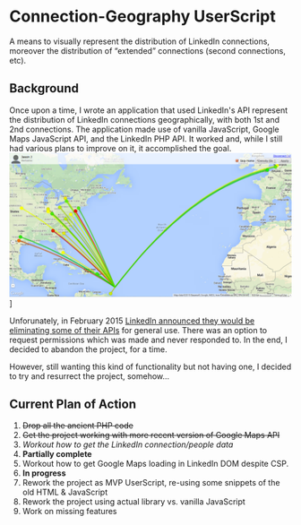 Connection-Geography UserScript
======

A means to visually represent the distribution of LinkedIn connections, moreover the distribution of “extended” connections (second connections, etc). 

Background
------

Once upon a time, I wrote an application that used LinkedIn's API represent the distribution of LinkedIn connections geographically, with both 1st and 2nd connections. The application made use of vanilla JavaScript, Google Maps JavaScript API, and the LinkedIn PHP API. It worked and, while I still had various plans to improve on it, it accomplished the goal.
<img src="./screenshots/connectgeo_screenshot_20140113.png?raw=true" title="Connection-Geography (original)"  /> 
]

Unforunately, in February 2015 [LinkedIn announced they would be eliminating some of their APIs](https://developer.linkedin.com/blog/posts/2015/developer-program-changes) for general use. There was an option to request permissions which was made and never responded to. In the end, I decided to abandon the project, for a time.

However, still wanting this kind of functionality but not having one, I decided to try and resurrect the project, somehow...

Current Plan of Action
------

 1. ~~Drop all the ancient PHP code~~
 2. ~~Get the project working with more recent version of Google Maps API~~
 3. *Workout how to get the LinkedIn connection/people data*
   1. **Partially complete** 
 4. Workout how to get Google Maps loading in LinkedIn DOM despite CSP.
   1. **In progress**  
 5. Rework the project as MVP UserScript, re-using some snippets of the old HTML & JavaScript
 6. Rework the project using actual library vs. vanilla JavaScript
 7. Work on missing features
